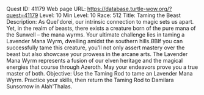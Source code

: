 Quest ID: 41179
Web page URL: https://database.turtle-wow.org/?quest=41179
Level: 10
Min Level: 10
Race: 512
Title: Taming the Beast
Description: As Quel'dorei, our intrinsic connection to magic sets us apart. Yet, in the realm of beasts, there exists a creature born of the pure mana of the Sunwell – the mana wyrms. Your ultimate challenge lies in taming a Lavender Mana Wyrm, dwelling amidst the southern hills.$B$BIf you can successfully tame this creature, you'll not only assert mastery over the beast but also showcase your prowess in the arcane arts. The Lavender Mana Wyrm represents a fusion of our elven heritage and the magical energies that course through Azeroth. May your endeavors prove you a true master of both.
Objective: Use the Taming Rod to tame an Lavender Mana Wyrm. Practice your skills, then return the Taming Rod to Damilara Sunsorrow in Alah'Thalas.
